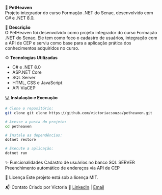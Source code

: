🐾 **PetHeaven**  
Projeto integrador do curso Formação .NET do Senac, desenvolvido com C# e .NET 8.0.

📜 **Descrição**  
O PetHeaven foi desenvolvido como projeto integrador do curso Formação .NET do Senac. Ele tem como foco o cadastro de usuários, integração com a API de CEP e serviu como base para a aplicação prática dos conhecimentos adquiridos no curso. 

⚙️ **Tecnologias Utilizadas**
- C# e .NET 8.0
- ASP.NET Core
- SQL Server
- HTML, CSS e JavaScript
- API ViaCEP

💻 **Instalação e Execução**
```bash
# Clone o repositório:
git clone git clone https://github.com/victoriacsouza/petheaven.git

# Acesse a pasta do projeto:
cd petheaven

# Instale as dependências:
dotnet restore

# Execute a aplicação:
dotnet run
```

✨ Funcionalidades
Cadastro de usuários no banco SQL SERVER
Preenchimento automático de endereços via API de CEP


📜 Licença
Este projeto está sob a licença MIT.

📬 Contato
Criado por Victoria 💙
[LinkedIn](https://www.linkedin.com/in/victoria-silva01234/)  | [Email](mailto:cristinasouzavic@gmail.com)

